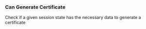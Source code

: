 

### Can Generate Certificate  


Check if a given session state has the necessary data to generate a certificate


